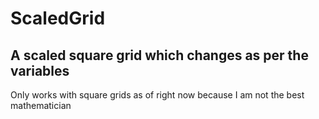 # ScaledGrid
## A scaled square grid which changes as per the variables
Only works with square grids as of right now because I am not the best mathematician

